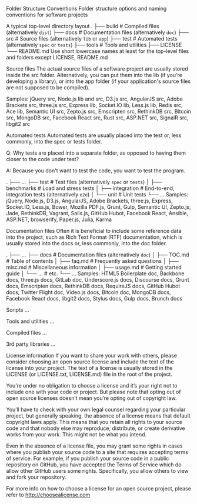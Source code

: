 Folder Structure Conventions
Folder structure options and naming conventions for software projects

A typical top-level directory layout
.
├── build                   # Compiled files (alternatively `dist`)
├── docs                    # Documentation files (alternatively `doc`)
├── src                     # Source files (alternatively `lib` or `app`)
├── test                    # Automated tests (alternatively `spec` or `tests`)
├── tools                   # Tools and utilities
├── LICENSE
└── README.md
Use short lowercase names at least for the top-level files and folders except LICENSE, README.md

Source files
The actual source files of a software project are usually stored inside the src folder. Alternatively, you can put them into the lib (if you're developing a library), or into the app folder (if your application's source files are not supposed to be compiled).

Samples: jQuery src, Node.js lib and src, D3.js src, AngularJS src, Adobe Brackets src, three.js src, Express lib, Socket.IO lib, Less.js lib, Redis src, Ace lib, Semantic UI src, Zepto.js src, Emscripten src, RethinkDB src, Bitcoin src, MongoDB src, Facebook React src, Rust src, ASP.NET src, SignalR src, libgit2 src

Automated tests
Automated tests are usually placed into the test or, less commonly, into the spec or tests folder.

Q: Why tests are placed into a separate folder, as opposed to having them closer to the code under test?

A: Because you don't want to test the code, you want to test the program.

.
├── ...
├── test                    # Test files (alternatively `spec` or `tests`)
│   ├── benchmarks          # Load and stress tests
│   ├── integration         # End-to-end, integration tests (alternatively `e2e`)
│   └── unit                # Unit tests
└── ...
Samples: jQuery, Node.js, D3.js, AngularJS, Adobe Brackets, three.js, Express, Socket.IO, Less.js, Bower, Mozilla PDF.js, Grunt, Gulp, Semantic UI, Zepto.js, Jade, RethinkDB, Vagrant, Sails.js, GitHub Hubot, Facebook React, Ansible, ASP.NET, browserify, Paper.js, Julia, Karma

Documentation files
Often it is beneficial to include some reference data into the project, such as Rich Text Format (RTF) documentation, which is usually stored into the docs or, less commonly, into the doc folder.

.
├── ...
├── docs                    # Documentation files (alternatively `doc`)
│   ├── TOC.md              # Table of contents
│   ├── faq.md              # Frequently asked questions
│   ├── misc.md             # Miscellaneous information
│   ├── usage.md            # Getting started guide
│   └── ...                 # etc.
└── ...
Samples: HTML5 Boilerplate doc, Backbone docs, three.js docs, GitLab doc, Underscore.js docs, Discourse docs, Grunt docs, Emscripten docs, RethinkDB docs, RequireJS docs, GitHub Hubot docs, Twitter Flight doc, Video.js docs, Bitcoin doc, MongoDB docs, Facebook React docs, libgit2 docs, Stylus docs, Gulp docs, Brunch docs

Scripts
...

Tools and utilities
...

Compiled files
...

3rd party libraries
...

License information
If you want to share your work with others, please consider choosing an open source license and include the text of the license into your project. The text of a license is usually stored in the LICENSE (or LICENSE.txt, LICENSE.md) file in the root of the project.

You’re under no obligation to choose a license and it’s your right not to include one with your code or project. But please note that opting out of open source licenses doesn’t mean you’re opting out of copyright law.

You’ll have to check with your own legal counsel regarding your particular project, but generally speaking, the absence of a license means that default copyright laws apply. This means that you retain all rights to your source code and that nobody else may reproduce, distribute, or create derivative works from your work. This might not be what you intend.

Even in the absence of a license file, you may grant some rights in cases where you publish your source code to a site that requires accepting terms of service. For example, if you publish your source code in a public repository on GitHub, you have accepted the Terms of Service which do allow other GitHub users some rights. Specifically, you allow others to view and fork your repository.

For more info on how to choose a license for an open source project, please refer to http://choosealicense.com
